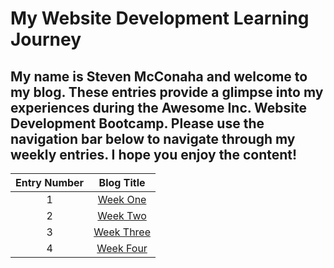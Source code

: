 # My Website Development Learning Journey

## My name is Steven McConaha and welcome to my blog. These entries provide a glimpse into my experiences during the Awesome Inc. Website Development Bootcamp. Please use the navigation bar below to navigate through my weekly entries. I hope you enjoy the content\!


|Entry Number    |Blog Title                      |
|:--------------:|:------------------------------:|
| 1              |[Week One](blog/week-one.md)    |
| 2              |[Week Two](blog/week-two.md)    |
| 3              |[Week Three](blog/week-three.md)|
| 4              |[Week Four](blog/week-four.md)  |
